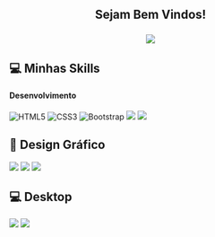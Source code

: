 <h2 align="center">
	Sejam Bem Vindos!
</h2>

<h3 align="center">
  <a href="https://github.com/wagnerlimanet">
	<img src="https://readme-typing-svg.herokuapp.com?lines=Meu+nome+é+Alber.+Sou+formado+em+Administração.;Tenho+conhecimento+em+Power+Bi+e+Design+Gráfico!&center=true&width=780&height=45">
  </a>
</h3>



<samp>

</samp>



## 💻 Minhas Skills 
#### Desenvolvimento
![HTML5](https://img.shields.io/badge/HTML5-333?style=for-the-badge&logo=html5)
![CSS3](https://img.shields.io/badge/CSS3-000?style=for-the-badge&logo=css3&logoColor=02A9FF)
![Bootstrap](https://img.shields.io/badge/Bootstrap-000?style=for-the-badge&logo=bootstrap)
<img src="https://img.shields.io/badge/GitHub-181717?style=for-the-badge&logo=github&logoColor=white" />
<img src="https://img.shields.io/badge/JavaScript-F7DF1E?style=for-the-badge&logo=javascript&logoColor=black" />
## 🎨 Design Gráfico 
<img src="https://img.shields.io/badge/Adobe%20Photoshop-31A8FF?style=for-the-badge&logo=Adobe%20Photoshop&logoColor=black"/>  <img src="https://img.shields.io/badge/Adobe%20Illustrator-FF9A00?style=for-the-badge&logo=adobe%20illustrator&logoColor=white" /> <img src="https://img.shields.io/badge/CorelDRAW-47A141?style=for-the-badge&logo=coreldraw&logoColor=white" />
 ## 💻 Desktop
<img src="https://img.shields.io/badge/Power%20BI-F2C811?style=for-the-badge&logo=powerbi&logoColor=black" />
 <img src="https://img.shields.io/badge/Excel-2019-217346?logo=microsoft-excel&logoColor=white" />


       
